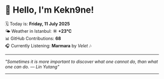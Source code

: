 # 👋 Hello, I'm Kekn9ne!

🗓️ Today is: **Friday, 11 July 2025**  
🌤️ Weather in Istanbul: **☀️   +23°C**  
📊 GitHub Contributions: **68**  
🎧 Currently Listening: **Marmara** by *Velet* 🎶

---

_"Sometimes it is more important to discover what one cannot do, than what one can do. — *Lin Yutang*"_

---
